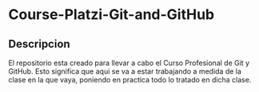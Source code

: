 # Course-Platzi-Git-and-GitHub

## Descripcion
El repositorio esta creado para llevar a cabo el Curso Profesional de Git y GitHub. Esto significa que aqui se va a estar trabajando a medida de la clase en la que vaya, poniendo en practica todo lo tratado en dicha clase.
